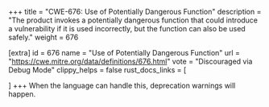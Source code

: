 +++
title = "CWE-676: Use of Potentially Dangerous Function"
description	= "The product invokes a potentially dangerous function that could introduce a vulnerability if it is used incorrectly, but the function can also be used safely."
weight = 676

[extra]
id = 676
name = "Use of Potentially Dangerous Function"
url = "https://cwe.mitre.org/data/definitions/676.html"
vote = "Discouraged via Debug Mode"
clippy_helps = false
rust_docs_links = [
	
]
+++
When the language can handle this, deprecation warnings will happen.
